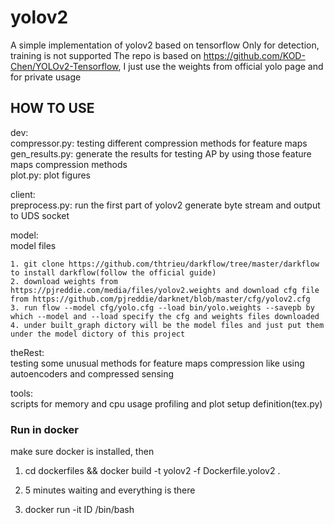 # yolov2
A simple implementation of yolov2 based on tensorflow
Only for detection, training is not supported
The repo is based on https://github.com/KOD-Chen/YOLOv2-Tensorflow, I just
use the weights from official yolo page and for private usage
## HOW TO USE

dev: <br />
    compressor.py: testing different compression methods for feature maps <br />
    gen_results.py: generate the results for testing AP by using those feature maps compression methods <br />
    plot.py: plot figures <br />

client: <br />
    preprocess.py: run the first part of yolov2 generate byte stream and output to UDS socket <br />

model: <br />
    model files <br />

    1. git clone https://github.com/thtrieu/darkflow/tree/master/darkflow to install darkflow(follow the official guide)
    2. download weights from https://pjreddie.com/media/files/yolov2.weights and download cfg file from https://github.com/pjreddie/darknet/blob/master/cfg/yolov2.cfg
    3. run flow --model cfg/yolo.cfg --load bin/yolo.weights --savepb by which --model and --load specify the cfg and weights files downloaded
    4. under built_graph dictory will be the model files and just put them under the model dictory of this project

theRest: <br />
    testing some unusual methods for feature maps compression like using autoencoders and compressed sensing <br />

tools: <br />
    scripts for memory and cpu usage profiling and plot setup definition(tex.py)

### Run in docker
make sure docker is installed, then

1. cd dockerfiles && docker build -t yolov2 -f Dockerfile.yolov2 .

2. 5 minutes waiting and everything is there

3. docker run -it ID /bin/bash
